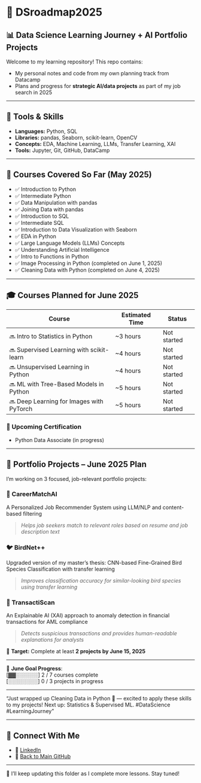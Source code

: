 # 🧭 DSroadmap2025  
## 📊 Data Science Learning Journey + AI Portfolio Projects

Welcome to my learning repository! This repo contains:

- My personal notes and code from my own planning track from Datacamp  
- Plans and progress for **strategic AI/data projects** as part of my job search in 2025

---

## 🧰 Tools & Skills  
- **Languages:** Python, SQL  
- **Libraries:** pandas, Seaborn, scikit-learn, OpenCV  
- **Concepts:** EDA, Machine Learning, LLMs, Transfer Learning, XAI  
- **Tools:** Jupyter, Git, GitHub, DataCamp

---

## 🧠 Courses Covered So Far (May 2025)

- ✅ Introduction to Python  
- ✅ Intermediate Python  
- ✅ Data Manipulation with pandas  
- ✅ Joining Data with pandas  
- ✅ Introduction to SQL  
- ✅ Intermediate SQL  
- ✅ Introduction to Data Visualization with Seaborn  
- ✅ EDA in Python  
- ✅ Large Language Models (LLMs) Concepts  
- ✅ Understanding Artificial Intelligence
- ✅ Intro to Functions in Python
- ✅ Image Processing in Python (completed on June 1, 2025)
- ✅ Cleaning Data with Python (completed on June 4, 2025)
  
---

## 🎓 Courses Planned for June 2025

| **Course**                               | **Estimated Time** | **Status**  |
| ---------------------------------------- | ------------------ | ----------- |
| 🔜 Intro to Statistics in Python         | \~3 hours          | Not started |
| 🔜 Supervised Learning with scikit-learn | \~4 hours          | Not started |
| 🔜 Unsupervised Learning in Python       | \~4 hours          | Not started |
| 🔜 ML with Tree-Based Models in Python   | \~5 hours          | Not started |
| 🔜 Deep Learning for Images with PyTorch | \~5 hours          | Not started |

### 📜 Upcoming Certification  
- Python Data Associate (in progress)
  
---

## 💼 Portfolio Projects – June 2025 Plan

I’m working on 3 focused, job-relevant portfolio projects:

### 🧠 CareerMatchAI  
A Personalized Job Recommender System using LLM/NLP and content-based filtering  
> *Helps job seekers match to relevant roles based on resume and job description text*

### 🐦 BirdNet++  
Upgraded version of my master’s thesis: CNN-based Fine-Grained Bird Species Classification with transfer learning  
> *Improves classification accuracy for similar-looking bird species using transfer learning*

### 💸 TransactiScan  
An Explainable AI (XAI) approach to anomaly detection in financial transactions for AML compliance  
> *Detects suspicious transactions and provides human-readable explanations for analysts*

🎯 **Target:** Complete at least **2 projects by June 15, 2025**

---

📅 **June Goal Progress**:  
[▓▓░░░░░░] 2 / 7 courses complete  
[░░░░░░░░] 0 / 3 projects in progress  

---

“Just wrapped up Cleaning Data in Python 🧹 — excited to apply these skills to my projects! Next up: Statistics & Supervised ML. #DataScience #LearningJourney”

---

## 🔗 Connect With Me

- 💼 [LinkedIn](https://www.linkedin.com/in/nurulsabrina1910/)  
- 📁 [Back to Main GitHub](https://github.com/sabrinaMKE201073)


--- 

🚀 I’ll keep updating this folder as I complete more lessons. Stay tuned!
